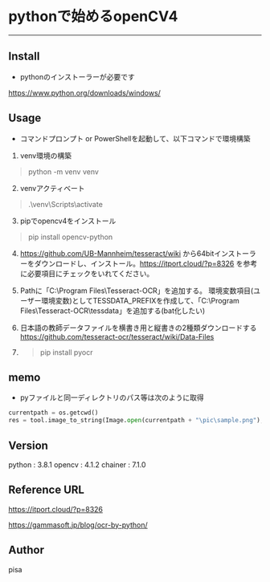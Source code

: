 # pythonで始めるopenCV4

---

## Install
- pythonのインストーラーが必要です

https://www.python.org/downloads/windows/

## Usage
- コマンドプロンプト or PowerShellを起動して、以下コマンドで環境構築

1. venv環境の構築
> python -m venv venv

2. venvアクティベート
>.\venv\Scripts\activate

3. pipでopencv4をインストール
> pip install opencv-python

4. https://github.com/UB-Mannheim/tesseract/wiki から64bitインストーラーをダウンロードし、インストール。https://itport.cloud/?p=8326 を参考に必要項目にチェックをいれてください。

5. Pathに「C:\Program Files\Tesseract-OCR」を追加する。
環境変数項目(ユーザー環境変数)としてTESSDATA_PREFIXを作成して、「C:\Program Files\Tesseract-OCR\tessdata」を追加する(bat化したい)

6. 日本語の教師データファイルを横書き用と縦書きの2種類ダウンロードする
https://github.com/tesseract-ocr/tesseract/wiki/Data-Files

7. > pip install pyocr

## memo

- pyファイルと同一ディレクトリのパス等は次のように取得
```python
currentpath = os.getcwd()
res = tool.image_to_string(Image.open(currentpath + "\pic\sample.png"),
```

## Version

python : 3.8.1
opencv : 4.1.2
chainer : 7.1.0

## Reference URL
https://itport.cloud/?p=8326

https://gammasoft.jp/blog/ocr-by-python/

## Author
pisa